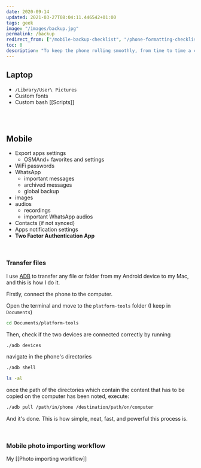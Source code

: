 ```yaml
---
date: 2020-09-14
updated: 2021-03-27T08:04:11.446542+01:00
tags: geek
image: "/images/backup.jpg"
permalink: /backup
redirect_from: ["/mobile-backup-checklist", "/phone-formatting-checklist", "/mobile-formatting", "/phone-backup-checklist", "/phone-backup-checklist", "/phone-backup", "/mobile-backup", "/adb-file-transfer", "/android-file-transfer", "/macos-backup", "/formatting-checklist", "/backup-checklist"]
toc: 0
description: "To keep the phone rolling smoothly, from time to time a classic data backup and factory reset are necessary, but it’s important not to forget what to save before hitting the red button. These are my checklist and importing workflow."
---
```

## Laptop

- `/Library/User\ Pictures`
- Custom fonts
- Custom bash [[Scripts]]

<br>
<br>

## Mobile

- Export apps settings
	- OSMAnd+ favorites and settings
- WiFi passwords
- WhatsApp
	- important messages
	- archived messages
	- global backup
- images
- audios
	- recordings
	- important WhatsApp audios
- Contacts (if not synced)
- Apps notification settings
- **Two Factor Authentication App**

<br>

### Transfer files

I use [ADB](http://developer.android.com/tools/help/adb.html) to transfer any file or folder from my Android device to my Mac, and this is how I do it.

Firstly, connect the phone to the computer.

Open the terminal and move to the `platform-tools` folder (I keep in `Documents`)

```sh
cd Documents/platform-tools
```

Then, check if the two devices are connected correctly by running

```sh
./adb devices
```

navigate in the phone's directories
```sh
./adb shell

ls -al
```

once the path of the directories which contain the content that has to be copied on the computer has been noted, execute:

```sh
./adb pull /path/in/phone /destination/path/on/computer
```

And it's done. This is how simple, neat, fast, and powerful this process is.

<br>

### Mobile photo importing workflow

My [[Photo importing workflow]]